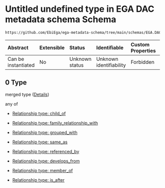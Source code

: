 # Untitled undefined type in EGA DAC metadata schema Schema

```txt
https://github.com/EbiEga/ega-metadata-schema/tree/main/schemas/EGA.DAC.json#/properties/dac_relationships/items/allOf/1/anyOf/2/allOf/0
```



| Abstract            | Extensible | Status         | Identifiable            | Custom Properties | Additional Properties | Access Restrictions | Defined In                                                             |
| :------------------ | :--------- | :------------- | :---------------------- | :---------------- | :-------------------- | :------------------ | :--------------------------------------------------------------------- |
| Can be instantiated | No         | Unknown status | Unknown identifiability | Forbidden         | Allowed               | none                | [EGA.DAC.json\*](../../../schemas/EGA.DAC.json "open original schema") |

## 0 Type

merged type ([Details](ega-8-properties-dac-relationships-items-allof-relationship-constraints-for-a-dac-anyof-relationships-of-external-accessions-and-urls-optional-ones-allof-0.md))

any of

*   [Relationship type: child_of](ega-12-definitions-relationship-type-child_of.md "check type definition")

*   [Relationship type: family_relationship_with](ega-12-definitions-relationship-type-family_relationship_with.md "check type definition")

*   [Relationship type: grouped_with](ega-12-definitions-relationship-type-grouped_with.md "check type definition")

*   [Relationship type: same_as](ega-12-definitions-relationship-type-same_as.md "check type definition")

*   [Relationship type: referenced_by](ega-12-definitions-relationship-type-referenced_by.md "check type definition")

*   [Relationship type: develops_from](ega-12-definitions-relationship-type-develops_from.md "check type definition")

*   [Relationship type: member_of](ega-12-definitions-relationship-type-member_of.md "check type definition")

*   [Relationship type: is_after](ega-12-definitions-relationship-type-is_after.md "check type definition")
